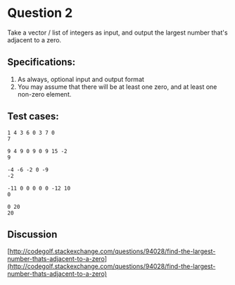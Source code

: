# Question 2

Take a vector / list of integers as input, and output the largest number that's adjacent to a zero.

## Specifications:

1. As always, optional input and output format
2. You may assume that there will be at least one zero, and at least one non-zero element.

## Test cases:

    1 4 3 6 0 3 7 0
    7
    
    9 4 9 0 9 0 9 15 -2
    9
    
    -4 -6 -2 0 -9
    -2
    
    -11 0 0 0 0 0 -12 10
    0
    
    0 20 
    20

## Discussion

[http://codegolf.stackexchange.com/questions/94028/find-the-largest-number-thats-adjacent-to-a-zero](http://codegolf.stackexchange.com/questions/94028/find-the-largest-number-thats-adjacent-to-a-zero)
